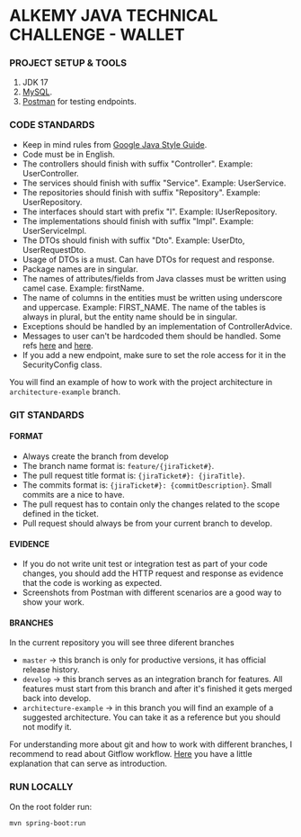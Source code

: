 # ALKEMY JAVA TECHNICAL CHALLENGE - WALLET

### PROJECT SETUP & TOOLS

1. JDK 17
2. [MySQL](https://dev.mysql.com/doc/refman/8.0/en/installing.html).
3. [Postman](https://www.postman.com/downloads/) for testing endpoints.

### CODE STANDARDS

- Keep in mind rules from [Google Java Style Guide](https://google.github.io/styleguide/javaguide.html).
- Code must be in English.
- The controllers should finish with suffix "Controller". Example: UserController.
- The services should finish with suffix "Service". Example: UserService.
- The repositories should finish with suffix "Repository". Example: UserRepository.
- The interfaces should start with prefix "I". Example: IUserRepository.
- The implementations should finish with suffix "Impl". Example: UserServiceImpl.
- The DTOs should finish with suffix "Dto". Example: UserDto, UserRequestDto.
- Usage of DTOs is a must. Can have DTOs for request and response.
- Package names are in singular.
- The names of attributes/fields from Java classes must be written using camel case. Example: firstName.
- The name of columns in the entities must be written using underscore and uppercase. Example: FIRST_NAME. The name of
  the tables is always in plural, but the entity name should be in singular.
- Exceptions should be handled by an implementation of ControllerAdvice.
- Messages to user can't be hardcoded them should be handled. Some
  refs [here](https://looksok.wordpress.com/2014/07/05/string-externalization-in-spring-3-1-with-messagesource-no-web-xml/)
  and [here](https://zetcode.com/spring/messagesource/).
- If you add a new endpoint, make sure to set the role access for it in the SecurityConfig class.

You will find an example of how to work with the project architecture in `architecture-example` branch.

### GIT STANDARDS

#### FORMAT

- Always create the branch from develop
- The branch name format is: `feature/{jiraTicket#}`.
- The pull request title format is: `{jiraTicket#}: {jiraTitle}`.
- The commits format is: `{jiraTicket#}: {commitDescription}`. Small commits are a nice to have.
- The pull request has to contain only the changes related to the scope defined in the ticket.
- Pull request should always be from your current branch to develop.

#### EVIDENCE

- If you do not write unit test or integration test as part of your code changes, you should add the HTTP request and
  response as evidence that the code is working as expected.
- Screenshots from Postman with different scenarios are a good way to show your work.

#### BRANCHES

In the current repository you will see three diferent branches

- `master` -> this branch is only for productive versions, it has official release history.
- `develop` -> this branch serves as an integration branch for features. All features must start from this branch and
  after it's finished it gets merged back into develop.
- `architecture-example` -> in this branch you will find an example of a suggested architecture. You can take it as a
  reference but you should not modify it.

For understanding more about git and how to work with different branches, I recommend to read about Gitflow
workflow. [Here](https://www.atlassian.com/git/tutorials/comparing-workflows/gitflow-workflow) you have a little
explanation that can serve as introduction.

### RUN LOCALLY

On the root folder run:

```
mvn spring-boot:run
```
